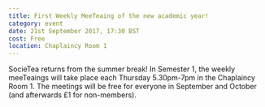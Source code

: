 ```yaml
---
title: First Weekly MeeTeaing of the new academic year!
category: event
date: 21st September 2017, 17:30 BST
cost: Free
location: Chaplaincy Room 1
---
```


SocieTea returns from the summer break! In Semester 1, the weekly meeTeaings will take place each Thursday 5.30pm-7pm in the Chaplaincy Room 1. The meetings will be free for everyone in September and October (and afterwards £1 for non-members).
